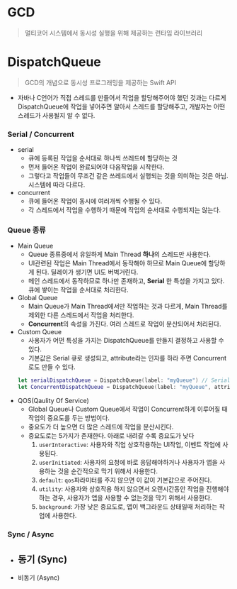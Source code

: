 # GCD
> 멀티코어 시스템에서 동시성 실행을 위해 제공하는 런타임 라이브러리

# DispatchQueue
> GCD의 개념으로 동시성 프로그래밍을 제공하는 Swift API

- 자바나 C언어가 직접 스레드를 만들어서 작업을 할당해주어야 했던 것과는 다르게 DispatchQueue에 작업을 넣어주면 알아서 스레드를 할당해주고, 개발자는 어떤 스레드가 사용될지 알 수 없다.

### Serial / Concurrent
- serial
    - 큐에 등록된 작업을 순서대로 하나씩 쓰레드에 할당하는 것
    - 먼저 들어온 작업이 완료되어야 다음작업을 시작한다.
    - 그렇다고 작업들이 무조건 같은 쓰레드에서 실행되는 것을 의미하는 것은 아님. 시스템에 따라 다르다.
- concurrent
    - 큐에 들어온 작업이 동시에 여러개씩 수행될 수 있다.
    - 각 스레드에서 작업을 수행하기 때문에 작업의 순서대로 수행되지는 않는다.

### Queue 종류

- Main Queue
    - Queue 종류중에서 유일하게 Main Thread **하나**의 스레드만 사용한다.
    - UI관련된 작업은 Main Thread에서 동작해야 하므로 Main Queue에 할당하게 된다. 딜레이가 생기면 UI도 버벅거린다.
    - 메인 스레드에서 동작하므로 하나만 존재하고, **Serial** 한 특성을 가지고 있다. 큐에 쌓이는 작업을 순서대로 처리한다.
- Global Queue
    - Main Queue가 Main Thread에서만 작업하는 것과 다르게, Main Thread를 제외한 다른 스레드에서 작업을 처리한다.
    - **Concurrent**의 속성을 가진다. 여러 스레드로 작업이 분산되어서 처리된다.
- Custom Queue
    - 사용자가 어떤 특성을 가지는 DispatchQueue를 만들지 결정하고 사용할 수 있다.
    - 기본값은 Serial 큐로 생성되고, attribute라는 인자를 하라 주면 Concurrent로도 만들 수 있다.
    ```swift
    let serialDispatchQueue = DispatchQueue(label: "myQueue") // Serial Queue
    let ConcurrentDispatchQueue = DispatchQueue(label: "myQueue", attribute: .concurrent) // Concurrent Queue
    ```
- QOS(Qaulity Of Service)
    - Global Queue나 Custom Queue에서 작업이 Concurrent하게 이루어질 때 작업의 중요도를 두는 방법이다.
    - 중요도가 더 높으면 더 많은 스레드에 작업을 분산시킨다.
    - 중요도로는 5가지가 존재한다. 아래로 내려갈 수록 중요도가 낮다
        1. `userInteractive`: 사용자와 직업 상호작용하는 UI작업, 이벤트 작업에 사용된다.
        2. `userInitiated`: 사용자의 요청에 바로 응답해야하거나 사용자가 앱을 사용하는 것을 순간적으로 막기 위해서 사용한다.
        3. `default`: `qos`파라미터를 주지 않으면 이 값이 기본값으로 주어진다.
        4. `utility`: 사용자와 상호작용 하지 않으면서 오랜시간동안 작업을 진행해야하는 경우, 사용자가 앱을 사용할 수 없는것을 막기 위해서 사용한다. 
        5. `background`: 가장 낮은 중요도로, 앱이 백그라운드 상태일때 처리하는 작업에 사용한다.

### Sync / Async
- 동기 (Sync)
    - 
- 비동기 (Async)